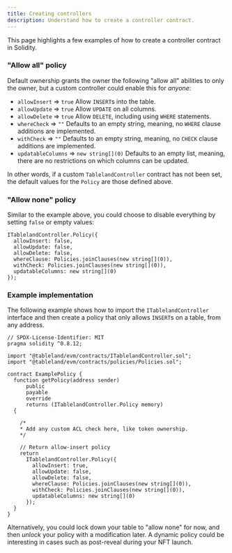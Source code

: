 ```yaml
---
title: Creating controllers
description: Understand how to create a controller contract.
---
```


This page highlights a few examples of how to create a controller contract in Solidity.

### "Allow all" policy

Default ownership grants the owner the following "allow all" abilities to only the owner, but a custom controller could enable this for _anyone_:

- `allowInsert` ⇒ `true`
  Allow `INSERT`s into the table.
- `allowUpdate` ⇒ `true`
  Allow `UPDATE` on all columns.
- `allowDelete` ⇒ `true`
  Allow `DELETE`, including using `WHERE` statements.
- `whereCheck` ⇒ `""`
  Defaults to an empty string, meaning, no `WHERE` clause additions are implemented.
- `withCheck` ⇒ `""`
  Defaults to an empty string, meaning, no `CHECK` clause additions are implemented.
- `updatableColumns` ⇒ `new string[](0)`
  Defaults to an empty list, meaning, there are no restrictions on which columns can be updated.

In other words, if a custom `TablelandController` contract has not been set, the default values for the `Policy` are those defined above.

### "Allow none" policy

Similar to the example above, you could choose to disable everything by setting `false` or empty values:

```solidity
ITablelandController.Policy({
  allowInsert: false,
  allowUpdate: false,
  allowDelete: false,
  whereClause: Policies.joinClauses(new string[](0)),
  withCheck: Policies.joinClauses(new string[](0)),
  updatableColumns: new string[](0)
});
```

### Example implementation

The following example shows how to import the `ITablelandController` interface and then create a policy that only allows `INSERT`s on a table, from any address.

```solidity
// SPDX-License-Identifier: MIT
pragma solidity ^0.8.12;

import "@tableland/evm/contracts/ITablelandController.sol";
import "@tableland/evm/contracts/policies/Policies.sol";

contract ExamplePolicy {
  function getPolicy(address sender)
      public
      payable
      override
      returns (ITablelandController.Policy memory)
  {

    /*
    * Add any custom ACL check here, like token ownership.
    */

    // Return allow-insert policy
    return
      ITablelandController.Policy({
        allowInsert: true,
        allowUpdate: false,
        allowDelete: false,
        whereClause: Policies.joinClauses(new string[](0)),
        withCheck: Policies.joinClauses(new string[](0)),
        updatableColumns: new string[](0)
      });
  }
}
```

Alternatively, you could lock down your table to "allow none" for now, and then _unlock_ your policy with a modification later. A dynamic policy could be interesting in cases such as post-reveal during your NFT launch.
